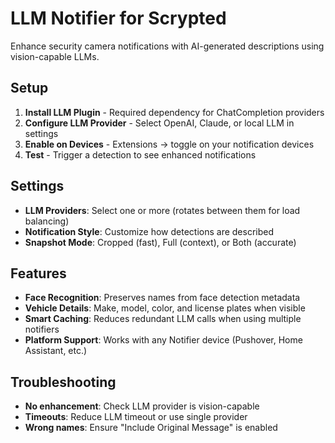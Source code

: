 # LLM Notifier for Scrypted

Enhance security camera notifications with AI-generated descriptions using vision-capable LLMs.

## Setup
1. **Install LLM Plugin** - Required dependency for ChatCompletion providers
2. **Configure LLM Provider** - Select OpenAI, Claude, or local LLM in settings
3. **Enable on Devices** - Extensions → toggle on your notification devices
4. **Test** - Trigger a detection to see enhanced notifications

## Settings
- **LLM Providers**: Select one or more (rotates between them for load balancing)
- **Notification Style**: Customize how detections are described
- **Snapshot Mode**: Cropped (fast), Full (context), or Both (accurate)

## Features
- **Face Recognition**: Preserves names from face detection metadata
- **Vehicle Details**: Make, model, color, and license plates when visible
- **Smart Caching**: Reduces redundant LLM calls when using multiple notifiers
- **Platform Support**: Works with any Notifier device (Pushover, Home Assistant, etc.)

## Troubleshooting
- **No enhancement**: Check LLM provider is vision-capable
- **Timeouts**: Reduce LLM timeout or use single provider
- **Wrong names**: Ensure "Include Original Message" is enabled
